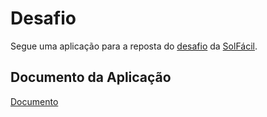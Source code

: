 # Desafio

Segue uma aplicação para a reposta do [desafio](https://github.com/solfacil/desafio-solfacil) da [SolFácil](https://landing.solfacil.com.br/).

## Documento da Aplicação
[Documento](doc/documentacao_desafio.pdf)